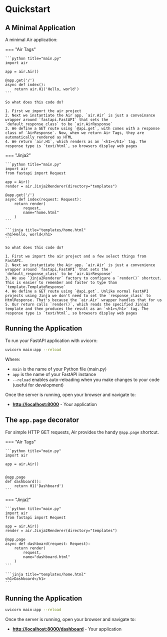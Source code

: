 # Quickstart

## A Minimal Application

A minimal Air application:

=== "Air Tags"

    ```python title="main.py"
    import air

    app = air.Air()

    @app.get('/')
    async def index():
        return air.H1('Hello, world')
    ```

    So what does this code do?

    1. First we import the air project
    2. Next we instantiate the Air app. `air.Air` is just a conveinance wrapper around `fastapi.FastAPI` that sets the `default_response_class` to be `air.AirResponse`
    3. We define a GET route using `@api.get`, with comes with a response class of `AirResponse`. Now, when we return Air Tags, they are automatically rendered as HTML
    4. We return `air.H1`, which renders as an `<h1></h1>` tag. The response type is `text/html`, so browsers display web pages

=== "Jinja2"


    ```python title="main.py"
    import air    
    from fastapi import Request

    app = Air()
    render = air.Jinja2Renderer(directory="templates")

    @app.get('/')
    async def index(request: Request):
        return render(
            request,
            name="home.html"
        )       
    ```

    ```jinja title="templates/home.html"
    <h1>Hello, world</h1>
    ```

    So what does this code do?

    1. First we import the air project and a few select things from FastAPI.
    2. Next we instantiate the Air app. `air.Air` is just a convenience wrapper around `fastapi.FastAPI` that sets the `default_response_class` to be `air.AirResponse`
    3. We use `Jinja2Renderer` factory to configure a `render()` shortcut. This is easier to remember and faster to type than `template.TemplateResponse`
    4. We define a GET route using `@api.get`. Unlike normal FastAPI projects using Jinja we don't need to set the `response_class` to HtmlResponse. That's because the `air.Air` wrapper handles that for us
    5. Our return calls `render()`, which reads the specified Jinja2 template and then produces the result as an `<h1></h1>` tag. The response type is `text/html`, so browsers display web pages

## Running the Application

To run your FastAPI application with uvicorn:

```bash
uvicorn main:app --reload
```

Where:

- `main` is the name of your Python file (main.py)
- `app` is the name of your FastAPI instance
- `--reload` enables auto-reloading when you make changes to your code (useful for development)

Once the server is running, open your browser and navigate to:

- **[http://localhost:8000](http://localhost:8000)** - Your application

## The `app.page` decorator

For simple HTTP GET requests, Air provides the handy `@app.page` shortcut. 


=== "Air Tags"

    ```python title="main.py"
    import air

    app = air.Air()


    @app.page
    def dashboard():
        return H1('Dashboard')
    ```


=== "Jinja2"


    ```python title="main.py"
    import air    
    from fastapi import Request

    app = air.Air()
    render = air.Jinja2Renderer(directory="templates")

    @app.page
    async def dashboard(request: Request):
        return render(
            request,
            name="dashboard.html"
        )     
    ```

    ```jinja title="templates/home.html"
    <h1>Dashboard</h1>
    ```

## Running the Application

```bash
uvicorn main:app --reload
```

Once the server is running, open your browser and navigate to:

- **[http://localhost:8000/dashboard](http://localhost:8000/dashboard)** - Your application